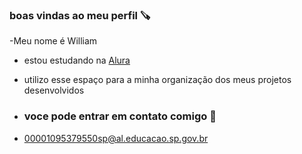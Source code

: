### boas vindas ao meu perfil 🪚

-Meu nome é William

- estou estudando na [Alura](https://www.alura.com.br)
- utilizo esse espaço para a minha organização dos meus projetos desenvolvidos

- ### voce pode entrar em contato comigo 📧

- 00001095379550sp@al.educacao.sp.gov.br
